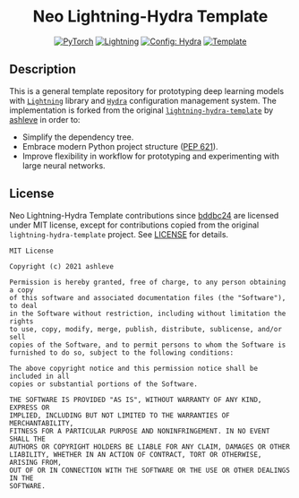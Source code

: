 <div align="center">

# Neo Lightning-Hydra Template

<a href="https://pytorch.org/get-started/locally/"><img alt="PyTorch" src="https://img.shields.io/badge/PyTorch-ee4c2c?logo=pytorch&logoColor=white"></a>
<a href="https://pytorchlightning.ai/"><img alt="Lightning" src="https://img.shields.io/badge/-Lightning-792ee5?logo=pytorchlightning&logoColor=white"></a>
<a href="https://hydra.cc/"><img alt="Config: Hydra" src="https://img.shields.io/badge/Config-Hydra-89b8cd"></a>
<a href="https://github.com/ashleve/lightning-hydra-template"><img alt="Template" src="https://img.shields.io/badge/-Lightning--Hydra--Template-017F2F?style=flat&logo=github&labelColor=gray"></a><br>

<!-- [![Paper](http://img.shields.io/badge/paper-arxiv.1001.2234-B31B1B.svg)](https://www.nature.com/articles/nature14539) -->

<!-- [![Conference](http://img.shields.io/badge/AnyConference-year-4b44ce.svg)](https://papers.nips.cc/paper/2020) -->

</div>

## Description

This is a general template repository for prototyping deep learning models with [`Lightning`](https://lightning.ai/) library and [`Hydra`](https://hydra.cc/docs/intro/) configuration management system. The implementation is forked from the original [`lightning-hydra-template`](https://github.com/ashleve/lightning-hydra-template) by [ashleve](https://github.com/ashleve) in order to:

- Simplify the dependency tree.
- Embrace modern Python project structure ([PEP 621](https://peps.python.org/pep-0621/)).
- Improve flexibility in workflow for prototyping and experimenting with large neural networks.

## License

Neo Lightning-Hydra Template contributions since [bddbc24](https://github.com/ashleve/lightning-hydra-template/commit/bddbc24b82ab6ccfa6243e815a49dc5bfe8d4144) are licensed under MIT license, except for contributions copied from the original `lightning-hydra-template` project. See [LICENSE](./LICENSE) for details.

```plain
MIT License

Copyright (c) 2021 ashleve

Permission is hereby granted, free of charge, to any person obtaining a copy
of this software and associated documentation files (the "Software"), to deal
in the Software without restriction, including without limitation the rights
to use, copy, modify, merge, publish, distribute, sublicense, and/or sell
copies of the Software, and to permit persons to whom the Software is
furnished to do so, subject to the following conditions:

The above copyright notice and this permission notice shall be included in all
copies or substantial portions of the Software.

THE SOFTWARE IS PROVIDED "AS IS", WITHOUT WARRANTY OF ANY KIND, EXPRESS OR
IMPLIED, INCLUDING BUT NOT LIMITED TO THE WARRANTIES OF MERCHANTABILITY,
FITNESS FOR A PARTICULAR PURPOSE AND NONINFRINGEMENT. IN NO EVENT SHALL THE
AUTHORS OR COPYRIGHT HOLDERS BE LIABLE FOR ANY CLAIM, DAMAGES OR OTHER
LIABILITY, WHETHER IN AN ACTION OF CONTRACT, TORT OR OTHERWISE, ARISING FROM,
OUT OF OR IN CONNECTION WITH THE SOFTWARE OR THE USE OR OTHER DEALINGS IN THE
SOFTWARE.
```
